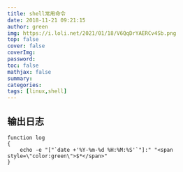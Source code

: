 ```yaml
---
title: shell常用命令
date: 2018-11-21 09:21:15
author: green
img: https://i.loli.net/2021/01/18/V6QqDrYAERCv4Sb.png
top: false
cover: false
coverImg: 
password: 
toc: false
mathjax: false
summary: 
categories: 
tags: [linux,shell]
---
```


## 输出日志

```shell
function log
{
    echo -e "["`date +'%Y-%m-%d %H:%M:%S'`"]:" "<span style=\"color:green\">$*</span>"
}
```
